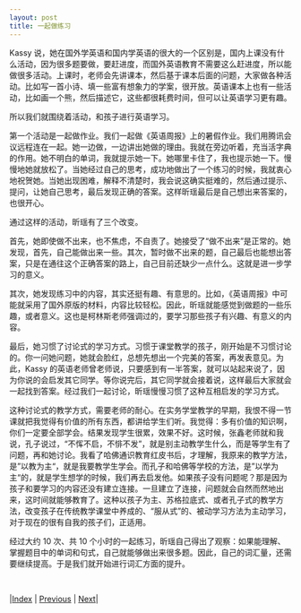 ```yaml
---
layout: post
title: 一起做练习
---
```


Kassy 说，她在国外学英语和国内学英语的很大的一个区别是，国内上课没有什么活动，因为很多题要做，要赶进度，而国外英语教育不需要这么赶进度，所以能做很多活动。上课时，老师会先讲课本，然后基于课本后面的问题，大家做各种活动。比如写一首小诗、填一些富有想象力的学案，很开放。英语课本上也有一些活动，比如画一个熊，然后描述它，这些都很耗费时间，但可以让英语学习更有趣。

所以我们就围绕着活动，和孩子进行英语学习。

第一个活动是一起做作业。我们一起做《英语周报》上的暑假作业。我们用腾讯会议远程连在一起。她一边做，一边讲出她做的理由。我就在旁边听着，充当活字典的作用。她不明白的单词，我就提示她一下。她哪里卡住了，我也提示她一下。慢慢地她就放松了。当她经过自己的思考，成功地做出了一个练习的时候，我就衷心地祝贺她。当她出现困难，解释不清楚时，我会说这确实挺难的，然后通过提示、提问，让她自己思考，最后发现正确的答案。这样昕瑶最后是自己想出来答案的，也很开心。

通过这样的活动，昕瑶有了三个改变。

首先，她即使做不出来，也不焦虑，不自责了。她接受了“做不出来”是正常的。她发现，首先，自己能做出来一些。其次，暂时做不出来的题，自己最后也能想出答案，只是在通往这个正确答案的路上，自己目前还缺少一点什么。这就是进一步学习的意义。

其次，她发现练习中的内容，其实还挺有趣、有意思的。比如，《英语周报》中可能就采用了国外原版的材料，内容比较轻松。因此，昕瑶就能感觉到做题的一些乐趣，或者意义。这也是柯林斯老师强调过的，要学习那些孩子有兴趣、有意义的内容。

最后，她习惯了讨论式的学习方式。习惯于课堂教学的孩子，刚开始是不习惯讨论的。你一问她问题，她就会脸红，总想先想出一个完美的答案，再发表意见。为此，Kassy 的英语老师曾老师说，只要感到有一半答案，就可以站起来说了，因为你说的会启发其它同学。等你说完后，其它同学就会接着说，这样最后大家就会一起找到答案。经过我们一起讨论，昕瑶慢慢习惯了这种互相启发的学习方式。

这种讨论式的教学方式，需要老师的耐心。在实务学堂教学的早期，我恨不得一节课就把我觉得有价值的所有东西，都讲给学生们听。我觉得：多有价值的知识啊，你们一定要全部学会。结果发现学生很累，效果不好。这时候，张鑫老师就和我说，孔子说过，“不恽不启，不悱不发”，就是别主动教学生什么，而是等学生有了问题，再和她讨论。我看了哈佛通识教育红皮书后，才理解，我原来的教学方法，是”以教为主“，就是我要教学生学会。而孔子和哈佛等学校的方法，是”以学为主“的，就是学生想学的时候，我们再去启发他。如果孩子没有问题呢？那是因为孩子和要学习的内容还没有建立连接。一旦建立了连接，问题就会自然而然地出来，这时间就能够教育了。这种以孩子为主、苏格拉底式、或者孔子式的教学方法，改变孩子在传统教学课堂中养成的、“服从式”的、被动学习方法为主动学习，对于现在的很有自我的孩子们，正适用。

经过大约 10 次、共 10 个小时的一起练习，昕瑶自己得出了观察：如果能理解、掌握题目中的单词和句式，自己就能够做出来很多题。因此，自己的词汇量，还需要继续提高。于是我们就开始进行词汇方面的提升。

<br/>

|[Index](../../) | [Previous](3-0-sol) | [Next](3-3-vocab)|